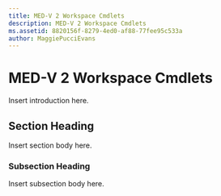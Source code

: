 ```yaml
---
title: MED-V 2 Workspace Cmdlets
description: MED-V 2 Workspace Cmdlets
ms.assetid: 8820156f-8279-4ed0-af88-77fee95c533a
author: MaggiePucciEvans
---
```


# MED-V 2 Workspace Cmdlets


Insert introduction here.

## Section Heading


Insert section body here.

### Subsection Heading

Insert subsection body here.

 

 





